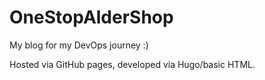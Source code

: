 # OneStopAlderShop
My blog for my DevOps journey :)

Hosted via GitHub pages, developed via Hugo/basic HTML.
